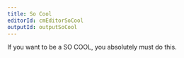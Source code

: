 ```yaml
---
title: So Cool
editorId: cmEditorSoCool
outputId: outputSoCool
---
```


If you want to be a SO COOL, you absolutely must do this.